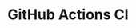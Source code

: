 # GitHub Actions CI






























































































































































































































































































































































































































































































































































































































































































































































































































































































































































































































































































































































































































































































































































































































































































































































































































































































































































































































































































































































































































































































































































































































































































































































































































































































































